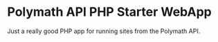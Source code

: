 # Polymath API PHP Starter WebApp

Just a really good PHP app for running sites from the Polymath API.
